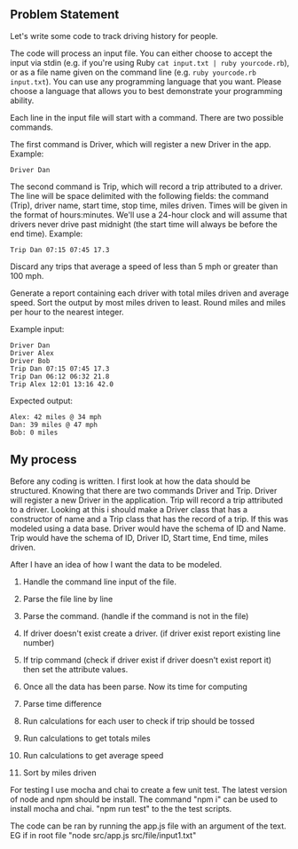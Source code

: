 ## Problem Statement

Let's write some code to track driving history for people.

The code will process an input file. You can either choose to accept the input via stdin (e.g. if you're using Ruby `cat input.txt | ruby yourcode.rb`), or as a file name given on the command line (e.g. `ruby yourcode.rb input.txt`). You can use any programming language that you want. Please choose a language that allows you to best demonstrate your programming ability.

Each line in the input file will start with a command. There are two possible commands.

The first command is Driver, which will register a new Driver in the app. Example:

`Driver Dan`

The second command is Trip, which will record a trip attributed to a driver. The line will be space delimited with the following fields: the command (Trip), driver name, start time, stop time, miles driven. Times will be given in the format of hours:minutes. We'll use a 24-hour clock and will assume that drivers never drive past midnight (the start time will always be before the end time). Example:

`Trip Dan 07:15 07:45 17.3`

Discard any trips that average a speed of less than 5 mph or greater than 100 mph.

Generate a report containing each driver with total miles driven and average speed. Sort the output by most miles driven to least. Round miles and miles per hour to the nearest integer.

Example input:

```
Driver Dan
Driver Alex
Driver Bob
Trip Dan 07:15 07:45 17.3
Trip Dan 06:12 06:32 21.8
Trip Alex 12:01 13:16 42.0
```

Expected output:

```
Alex: 42 miles @ 34 mph
Dan: 39 miles @ 47 mph
Bob: 0 miles
```

## My process

Before any coding is written. I first look at how the data should be structured. Knowing that there are two commands
Driver and Trip. Driver will register a new Driver in the application. Trip will record a trip attributed to a driver.
Looking at this i should make a Driver class that has a constructor of name and a Trip class that has the record of a trip. If this
was modeled using a data base. Driver would have the schema of ID and Name. Trip would have the schema of ID, Driver ID, Start time,
End time, miles driven.

After I have an idea of how I want the data to be modeled.

1) Handle the command line input of the file.

2) Parse the file line by line

3) Parse the command. (handle if the command is not in the file)

4) If driver doesn't exist create a driver. (if driver exist report existing line number)

5) If trip command (check if driver exist if driver doesn't exist report it) then set the attribute values.

6) Once all the data has been parse. Now its time for computing

7) Parse time difference

8) Run calculations for each user to check if trip should be tossed

9) Run calculations to get totals miles

10) Run calculations to get average speed

11) Sort by miles driven

For testing I use mocha and chai to create a few unit test.
The latest version of node and npm should be install. The command "npm i" can be used to install mocha and chai.
"npm run test" to the the test scripts.

The code can be ran by running the app.js file with an argument of the text. EG if in root file "node src/app.js src/file/input1.txt"
